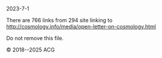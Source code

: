 2023-7-1

There are 766 links from 294 site linking to 
http://cosmology.info/media/open-letter-on-cosmology.html

Do not remove this file.

© 2018--2025 ACG